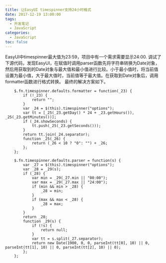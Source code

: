 ```yaml
---
title: 让EasyUI timespinner支持24小时格式
date: 2017-12-19 13:00:00
tags:
  - 开发笔记
  - JavaScript
categories:
  - JavaScript
toc: false
---
```

EasyUI中timespinner最大值为23:59，项目中有一个需求需要显示24:00. 调试了下源代码，发现EasyUI，在赋值时调用parser函数先将字符串转换为Date对象，然后用获取到的Date对象与最大值和最小值进行比较。小于最小值时，将当前值设置为最小值，大于最大值时，当前值等于最大值。在获取到Date对象后，调用formatter函数进行格式转换。
最终的解决方案如下。
```
	$.fn.timespinner.defaults.formatter = function(_23) {
		if (!_23) {
			return "";
		}
		var _24 = $(this).timespinner("options");
		var tt = [_25(_23.getDay() * 24 + _23.getHours()), _25(_23.getMinutes())];
		if (_24.showSeconds) {
			tt.push(_25(_23.getSeconds()));
		}
		return tt.join(_24.separator);
		function _25(_26) {
			return (_26 < 10 ? "0": "") + _26;
		};
	};

	$.fn.timespinner.defaults.parser = function(s) {
		var _27 = $(this).timespinner("options");
		var _28 = _29(s);
		if (_28) {
			var min = _29(_27.min || "00:00");
			var max = _29(_27.max || "24:00");
			if (min && min > _28) {
				_28 = min;
			}
			if (max && max < _28) {
				_28 = max;
			}
		}
		return _28;
		function _29(s) {
			if (!s) {
				return null;
			}
			var tt = s.split(_27.separator);
			return new Date(1900, 0, 0, parseInt(tt[0], 10) || 0, parseInt(tt[1], 10) || 0, parseInt(tt[2], 10) || 0);
		};
	};
```